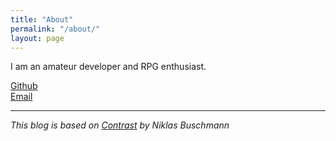 ```yaml
---
title: "About"
permalink: "/about/"
layout: page
---
```

I am an amateur developer and RPG enthusiast.

<a href="https://github.com/Elemental-Re">
  <i class="fa-brands fa-github"></i>
  Github
</a>
<br>
<a href="mailto: element.re.dev@gmail.com">
  <i class="fa-solid fa-envelope"></i>
  Email
</a>

___
*This blog is based on [Contrast](https://github.com/niklasbuschmann/contrast) by Niklas Buschmann*
